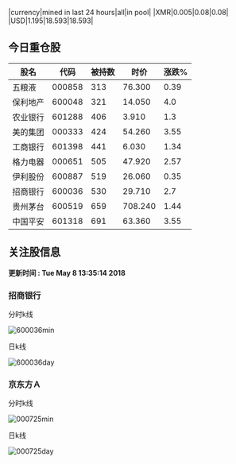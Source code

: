 |currency|mined in last 24 hours|all|in pool|
|XMR|0.005|0.08|0.08|
|USD|1.195|18.593|18.593|

## 今日重仓股 

|股名|代码|被持数|时价|涨跌%|
|---|---|---|---|---|
|五粮液|000858|313|76.300|0.39|
|保利地产|600048|321|14.050|4.0|
|农业银行|601288|406|3.910|1.3|
|美的集团|000333|424|54.260|3.55|
|工商银行|601398|441|6.030|1.34|
|格力电器|000651|505|47.920|2.57|
|伊利股份|600887|519|26.060|0.35|
|招商银行|600036|530|29.710|2.7|
|贵州茅台|600519|659|708.240|1.44|
|中国平安|601318|691|63.360|3.55|

## 关注股信息
**更新时间 : Tue May  8 13:35:14 2018**
### 招商银行 
分时k线

![600036min](http://image.sinajs.cn/newchart/min/n/sh600036.gif)

日k线

![600036day](http://image.sinajs.cn/newchart/daily/n/sh600036.gif)

### 京东方Ａ 
分时k线

![000725min](http://image.sinajs.cn/newchart/min/n/sz000725.gif)

日k线

![000725day](http://image.sinajs.cn/newchart/daily/n/sz000725.gif)
